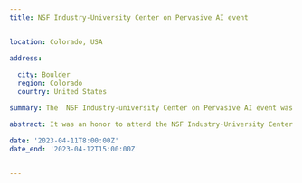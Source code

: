 ```yaml
---
title: NSF Industry-University Center on Pervasive AI event


location: Colorado, USA

address:
  
  city: Boulder
  region: Colorado
  country: United States

summary: The  NSF Industry-university Center on Pervasive AI event was held in Boulder, Colorado organized by the University of Colorado-Boulder, in collaboration with Oregon State University and Oakland University.

abstract: It was an honor to attend the NSF Industry-University Center on Pervasive AI's industry advisory board event in Colorado, where I had the opportunity to present my research work entitled Context-based Refactoring, About the Relation between Context and Refactoring. To more achievements! Watch My 1mn pitch! [![Watch the video]](https://youtu.be/eNbrB_KoMGg)

date: '2023-04-11T8:00:00Z'
date_end: '2023-04-12T15:00:00Z'


---
```

